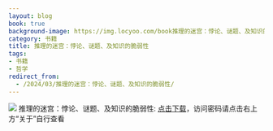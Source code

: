 ```yaml
---
layout: blog
book: true
background-image: https://img.locyoo.com/book推理的迷宫：悖论、谜题、及知识的脆弱性.jpg
category: 书籍
title: 推理的迷宫：悖论、谜题、及知识的脆弱性
tags:
- 书籍
- 哲学
redirect_from:
  - /2024/03/推理的迷宫：悖论、谜题、及知识的脆弱性/
---
```

![](https://img.locyoo.com/book推理的迷宫：悖论、谜题、及知识的脆弱性.jpg)
推理的迷宫：悖论、谜题、及知识的脆弱性: <a name = "ref1" href="https://url18.ctfile.com/f/50983618-1377644683-fd41f3?p=3619">点击下载</a>，访问密码请点击右上方“关于”自行查看
